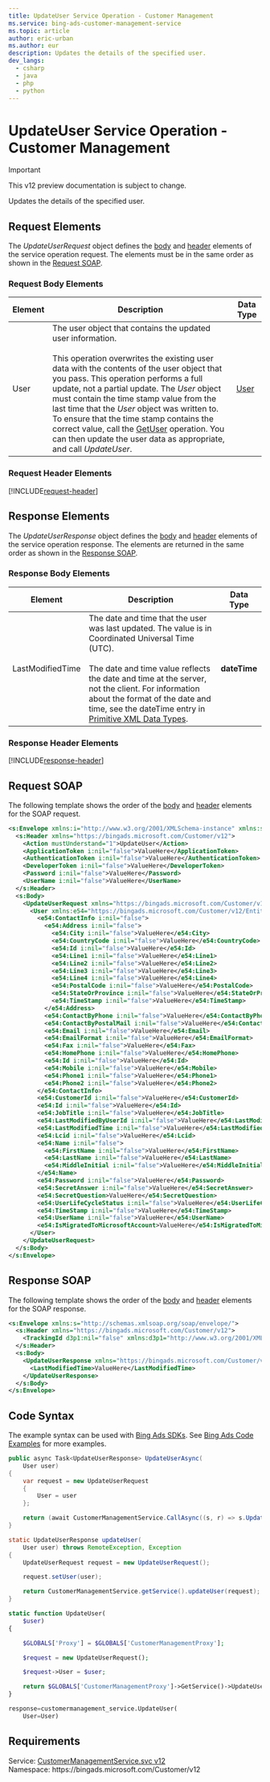 ```yaml
---
title: UpdateUser Service Operation - Customer Management
ms.service: bing-ads-customer-management-service
ms.topic: article
author: eric-urban
ms.author: eur
description: Updates the details of the specified user.
dev_langs: 
  - csharp
  - java
  - php
  - python
---
```

# UpdateUser Service Operation - Customer Management

> [!IMPORTANT]
> This v12 preview documentation is subject to change.

Updates the details of the specified user.

## <a name="request"></a>Request Elements
The *UpdateUserRequest* object defines the [body](#request-body) and [header](#request-header) elements of the service operation request. The elements must be in the same order as shown in the [Request SOAP](#request-soap). 

### <a name="request-body"></a>Request Body Elements

|Element|Description|Data Type|
|-----------|---------------|-------------|
|<a name="user"></a>User|The user object that contains the updated user information.<br /><br />This operation overwrites the existing user data with the contents of the user object that you pass. This operation performs a full update, not a partial update. The *User* object must contain the time stamp value from the last time that the *User* object was written to. To ensure that the time stamp contains the correct value, call the [GetUser](../customer-management-service/getuser.md) operation. You can then update the user data as appropriate, and call *UpdateUser*.|[User](user.md)|

### <a name="request-header"></a>Request Header Elements
[!INCLUDE[request-header](./includes/request-header.md)]

## <a name="response"></a>Response Elements
The *UpdateUserResponse* object defines the [body](#response-body) and [header](#response-header) elements of the service operation response. The elements are returned in the same order as shown in the [Response SOAP](#response-soap).

### <a name="response-body"></a>Response Body Elements

|Element|Description|Data Type|
|-----------|---------------|-------------|
|<a name="lastmodifiedtime"></a>LastModifiedTime|The date and time that the user was last updated. The value is in Coordinated Universal Time (UTC).<br/><br/> The date and time value reflects the date and time at the server, not the client. For information about the format of the date and time, see the dateTime entry in [Primitive XML Data Types](https://go.microsoft.com/fwlink/?linkid=859198).|**dateTime**|

### <a name="response-header"></a>Response Header Elements
[!INCLUDE[response-header](./includes/response-header.md)]

## <a name="request-soap"></a>Request SOAP
The following template shows the order of the [body](#request-body) and [header](#request-header) elements for the SOAP request.

```xml
<s:Envelope xmlns:i="http://www.w3.org/2001/XMLSchema-instance" xmlns:s="http://schemas.xmlsoap.org/soap/envelope/">
  <s:Header xmlns="https://bingads.microsoft.com/Customer/v12">
    <Action mustUnderstand="1">UpdateUser</Action>
    <ApplicationToken i:nil="false">ValueHere</ApplicationToken>
    <AuthenticationToken i:nil="false">ValueHere</AuthenticationToken>
    <DeveloperToken i:nil="false">ValueHere</DeveloperToken>
    <Password i:nil="false">ValueHere</Password>
    <UserName i:nil="false">ValueHere</UserName>
  </s:Header>
  <s:Body>
    <UpdateUserRequest xmlns="https://bingads.microsoft.com/Customer/v12">
      <User xmlns:e54="https://bingads.microsoft.com/Customer/v12/Entities" i:nil="false">
        <e54:ContactInfo i:nil="false">
          <e54:Address i:nil="false">
            <e54:City i:nil="false">ValueHere</e54:City>
            <e54:CountryCode i:nil="false">ValueHere</e54:CountryCode>
            <e54:Id i:nil="false">ValueHere</e54:Id>
            <e54:Line1 i:nil="false">ValueHere</e54:Line1>
            <e54:Line2 i:nil="false">ValueHere</e54:Line2>
            <e54:Line3 i:nil="false">ValueHere</e54:Line3>
            <e54:Line4 i:nil="false">ValueHere</e54:Line4>
            <e54:PostalCode i:nil="false">ValueHere</e54:PostalCode>
            <e54:StateOrProvince i:nil="false">ValueHere</e54:StateOrProvince>
            <e54:TimeStamp i:nil="false">ValueHere</e54:TimeStamp>
          </e54:Address>
          <e54:ContactByPhone i:nil="false">ValueHere</e54:ContactByPhone>
          <e54:ContactByPostalMail i:nil="false">ValueHere</e54:ContactByPostalMail>
          <e54:Email i:nil="false">ValueHere</e54:Email>
          <e54:EmailFormat i:nil="false">ValueHere</e54:EmailFormat>
          <e54:Fax i:nil="false">ValueHere</e54:Fax>
          <e54:HomePhone i:nil="false">ValueHere</e54:HomePhone>
          <e54:Id i:nil="false">ValueHere</e54:Id>
          <e54:Mobile i:nil="false">ValueHere</e54:Mobile>
          <e54:Phone1 i:nil="false">ValueHere</e54:Phone1>
          <e54:Phone2 i:nil="false">ValueHere</e54:Phone2>
        </e54:ContactInfo>
        <e54:CustomerId i:nil="false">ValueHere</e54:CustomerId>
        <e54:Id i:nil="false">ValueHere</e54:Id>
        <e54:JobTitle i:nil="false">ValueHere</e54:JobTitle>
        <e54:LastModifiedByUserId i:nil="false">ValueHere</e54:LastModifiedByUserId>
        <e54:LastModifiedTime i:nil="false">ValueHere</e54:LastModifiedTime>
        <e54:Lcid i:nil="false">ValueHere</e54:Lcid>
        <e54:Name i:nil="false">
          <e54:FirstName i:nil="false">ValueHere</e54:FirstName>
          <e54:LastName i:nil="false">ValueHere</e54:LastName>
          <e54:MiddleInitial i:nil="false">ValueHere</e54:MiddleInitial>
        </e54:Name>
        <e54:Password i:nil="false">ValueHere</e54:Password>
        <e54:SecretAnswer i:nil="false">ValueHere</e54:SecretAnswer>
        <e54:SecretQuestion>ValueHere</e54:SecretQuestion>
        <e54:UserLifeCycleStatus i:nil="false">ValueHere</e54:UserLifeCycleStatus>
        <e54:TimeStamp i:nil="false">ValueHere</e54:TimeStamp>
        <e54:UserName i:nil="false">ValueHere</e54:UserName>
        <e54:IsMigratedToMicrosoftAccount>ValueHere</e54:IsMigratedToMicrosoftAccount>
      </User>
    </UpdateUserRequest>
  </s:Body>
</s:Envelope>
```

## <a name="response-soap"></a>Response SOAP
The following template shows the order of the [body](#response-body) and [header](#response-header) elements for the SOAP response.

```xml
<s:Envelope xmlns:s="http://schemas.xmlsoap.org/soap/envelope/">
  <s:Header xmlns="https://bingads.microsoft.com/Customer/v12">
    <TrackingId d3p1:nil="false" xmlns:d3p1="http://www.w3.org/2001/XMLSchema-instance">ValueHere</TrackingId>
  </s:Header>
  <s:Body>
    <UpdateUserResponse xmlns="https://bingads.microsoft.com/Customer/v12">
      <LastModifiedTime>ValueHere</LastModifiedTime>
    </UpdateUserResponse>
  </s:Body>
</s:Envelope>
```

## <a name="example"></a>Code Syntax
The example syntax can be used with [Bing Ads SDKs](~/guides/client-libraries.md). See [Bing Ads Code Examples](~/guides/code-examples.md) for more examples.
```csharp
public async Task<UpdateUserResponse> UpdateUserAsync(
	User user)
{
	var request = new UpdateUserRequest
	{
		User = user
	};

	return (await CustomerManagementService.CallAsync((s, r) => s.UpdateUserAsync(r), request));
}
```
```java
static UpdateUserResponse updateUser(
	User user) throws RemoteException, Exception
{
	UpdateUserRequest request = new UpdateUserRequest();

	request.setUser(user);

	return CustomerManagementService.getService().updateUser(request);
}
```
```php
static function UpdateUser(
	$user)
{

	$GLOBALS['Proxy'] = $GLOBALS['CustomerManagementProxy'];

	$request = new UpdateUserRequest();

	$request->User = $user;

	return $GLOBALS['CustomerManagementProxy']->GetService()->UpdateUser($request);
}
```
```python
response=customermanagement_service.UpdateUser(
	User=User)
```

## Requirements
Service: [CustomerManagementService.svc v12](https://clientcenter.api.bingads.microsoft.com/Api/CustomerManagement/v12/CustomerManagementService.svc)  
Namespace: https\://bingads.microsoft.com/Customer/v12  

